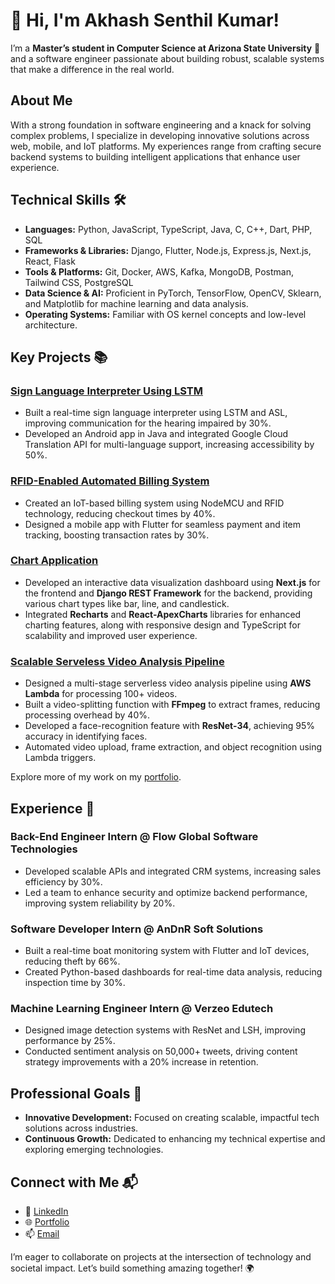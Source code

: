 # 👋 Hi, I'm Akhash Senthil Kumar!  
I’m a **Master’s student in Computer Science at Arizona State University** 🌵 and a software engineer passionate about building robust, scalable systems that make a difference in the real world.  

## About Me  
With a strong foundation in software engineering and a knack for solving complex problems, I specialize in developing innovative solutions across web, mobile, and IoT platforms. My experiences range from crafting secure backend systems to building intelligent applications that enhance user experience.  

## Technical Skills 🛠️  
- **Languages:** Python, JavaScript, TypeScript, Java, C, C++, Dart, PHP, SQL  
- **Frameworks & Libraries:** Django, Flutter, Node.js, Express.js, Next.js, React, Flask  
- **Tools & Platforms:** Git, Docker, AWS, Kafka, MongoDB, Postman, Tailwind CSS, PostgreSQL  
- **Data Science & AI:** Proficient in PyTorch, TensorFlow, OpenCV, Sklearn, and Matplotlib for machine learning and data analysis.  
- **Operating Systems:** Familiar with OS kernel concepts and low-level architecture.  

## Key Projects 📚  
### [Sign Language Interpreter Using LSTM](https://github.com/Akhash16/Sign-language-Interpretation)  
- Built a real-time sign language interpreter using LSTM and ASL, improving communication for the hearing impaired by 30%.  
- Developed an Android app in Java and integrated Google Cloud Translation API for multi-language support, increasing accessibility by 50%.  

### [RFID-Enabled Automated Billing System](https://github.com/Akhash16/RFID-Automated-Billing-App)  
- Created an IoT-based billing system using NodeMCU and RFID technology, reducing checkout times by 40%.  
- Designed a mobile app with Flutter for seamless payment and item tracking, boosting transaction rates by 30%.

### [Chart Application](https://github.com/Akhash16/Chart-Application)  
- Developed an interactive data visualization dashboard using **Next.js** for the frontend and **Django REST Framework** for the backend, providing various chart types like bar, line, and candlestick.  
- Integrated **Recharts** and **React-ApexCharts** libraries for enhanced charting features, along with responsive design and TypeScript for scalability and improved user experience.

### [Scalable Serveless Video Analysis Pipeline](https://github.com/Akhash16/Scalable-Serverless-Video-Analysis-Pipeline)
- Designed a multi-stage serverless video analysis pipeline using **AWS Lambda** for processing 100+ videos.
- Built a video-splitting function with **FFmpeg** to extract frames, reducing processing overhead by 40%.
- Developed a face-recognition feature with **ResNet-34**, achieving 95% accuracy in identifying faces.
- Automated video upload, frame extraction, and object recognition using Lambda triggers.

Explore more of my work on my [portfolio](https://akhash16.github.io/).  

## Experience 💼  
### **Back-End Engineer Intern** @ Flow Global Software Technologies  
- Developed scalable APIs and integrated CRM systems, increasing sales efficiency by 30%.  
- Led a team to enhance security and optimize backend performance, improving system reliability by 20%.  

### **Software Developer Intern** @ AnDnR Soft Solutions  
- Built a real-time boat monitoring system with Flutter and IoT devices, reducing theft by 66%.  
- Created Python-based dashboards for real-time data analysis, reducing inspection time by 30%.  

### **Machine Learning Engineer Intern** @ Verzeo Edutech  
- Designed image detection systems with ResNet and LSH, improving performance by 25%.  
- Conducted sentiment analysis on 50,000+ tweets, driving content strategy improvements with a 20% increase in retention.  

## Professional Goals 🚀  
- **Innovative Development:** Focused on creating scalable, impactful tech solutions across industries.  
- **Continuous Growth:** Dedicated to enhancing my technical expertise and exploring emerging technologies.  

## Connect with Me 📬  
- 🔗 [LinkedIn](https://linkedin.com/in/akhash-senthilkumar)  
- 🌐 [Portfolio](https://akhash16.github.io/)  
- 📫 [Email](mailto:akhash.sk16@gmail.com)  

I’m eager to collaborate on projects at the intersection of technology and societal impact. Let’s build something amazing together! 🌍
